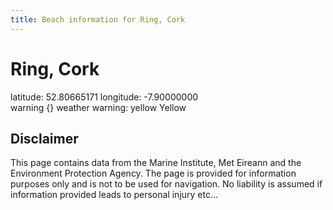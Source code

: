 ```yaml
---
title: Beach information for Ring, Cork
---
```

# Ring, Cork 

<div class="location-info">latitude: 52.80665171 longitude: -7.90000000</div>
<div class="met-eireann-warnings"><span class="material-icons {}-warning">warning</span>&nbsp;{} weather warning: yellow Yellow&nbsp;</div>
<div></div>

## Disclaimer

This page contains data from the Marine Institute, 
Met Eireann and the Environment Protection Agency. The page is provided for
information purposes only and is not to be used for navigation. No liability 
is assumed if information provided leads to personal injury etc...